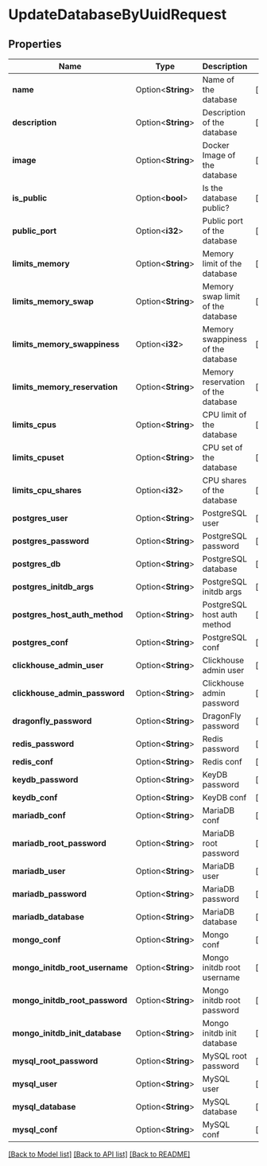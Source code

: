 # UpdateDatabaseByUuidRequest

## Properties

Name | Type | Description | Notes
------------ | ------------- | ------------- | -------------
**name** | Option<**String**> | Name of the database | [optional]
**description** | Option<**String**> | Description of the database | [optional]
**image** | Option<**String**> | Docker Image of the database | [optional]
**is_public** | Option<**bool**> | Is the database public? | [optional]
**public_port** | Option<**i32**> | Public port of the database | [optional]
**limits_memory** | Option<**String**> | Memory limit of the database | [optional]
**limits_memory_swap** | Option<**String**> | Memory swap limit of the database | [optional]
**limits_memory_swappiness** | Option<**i32**> | Memory swappiness of the database | [optional]
**limits_memory_reservation** | Option<**String**> | Memory reservation of the database | [optional]
**limits_cpus** | Option<**String**> | CPU limit of the database | [optional]
**limits_cpuset** | Option<**String**> | CPU set of the database | [optional]
**limits_cpu_shares** | Option<**i32**> | CPU shares of the database | [optional]
**postgres_user** | Option<**String**> | PostgreSQL user | [optional]
**postgres_password** | Option<**String**> | PostgreSQL password | [optional]
**postgres_db** | Option<**String**> | PostgreSQL database | [optional]
**postgres_initdb_args** | Option<**String**> | PostgreSQL initdb args | [optional]
**postgres_host_auth_method** | Option<**String**> | PostgreSQL host auth method | [optional]
**postgres_conf** | Option<**String**> | PostgreSQL conf | [optional]
**clickhouse_admin_user** | Option<**String**> | Clickhouse admin user | [optional]
**clickhouse_admin_password** | Option<**String**> | Clickhouse admin password | [optional]
**dragonfly_password** | Option<**String**> | DragonFly password | [optional]
**redis_password** | Option<**String**> | Redis password | [optional]
**redis_conf** | Option<**String**> | Redis conf | [optional]
**keydb_password** | Option<**String**> | KeyDB password | [optional]
**keydb_conf** | Option<**String**> | KeyDB conf | [optional]
**mariadb_conf** | Option<**String**> | MariaDB conf | [optional]
**mariadb_root_password** | Option<**String**> | MariaDB root password | [optional]
**mariadb_user** | Option<**String**> | MariaDB user | [optional]
**mariadb_password** | Option<**String**> | MariaDB password | [optional]
**mariadb_database** | Option<**String**> | MariaDB database | [optional]
**mongo_conf** | Option<**String**> | Mongo conf | [optional]
**mongo_initdb_root_username** | Option<**String**> | Mongo initdb root username | [optional]
**mongo_initdb_root_password** | Option<**String**> | Mongo initdb root password | [optional]
**mongo_initdb_init_database** | Option<**String**> | Mongo initdb init database | [optional]
**mysql_root_password** | Option<**String**> | MySQL root password | [optional]
**mysql_user** | Option<**String**> | MySQL user | [optional]
**mysql_database** | Option<**String**> | MySQL database | [optional]
**mysql_conf** | Option<**String**> | MySQL conf | [optional]

[[Back to Model list]](../README.md#documentation-for-models) [[Back to API list]](../README.md#documentation-for-api-endpoints) [[Back to README]](../README.md)


